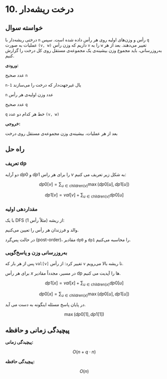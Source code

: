 # 10. درخت ریشه‌دار

## خواسته سوال

درختی ریشه‌دار با `n` رأس و وزن‌های اولیه روی هر رأس داده شده است. سپس `q` عملیات به صورت `(v, w)` داریم که وزن رأس `v` را به `w` تغییر می‌دهند. بعد از هر به‌روزرسانی، باید مجموع وزن بیشینه‌ی یک مجموعه‌ی مستقل روی کل درخت را گزارش کنیم.

**ورودی‌:**

عدد صحیح `n`

`n-1` یال غیر‌جهت‌دار که درخت را می‌سازند

`n` عدد وزن اولیه‌ی هر رأس

عدد صحیح `q`

`q` خط هر کدام دو عدد `(v, w)`



**خروجی:**

بعد از هر عملیات، بیشینه‌ی وزن مجموعه‌ی مستقل روی درخت  

## راه حل

### تعریف dp

دو آرایه $dp0$ و $dp1$ را برای هر راس $v$ به شکل زیر تعریف می کنیم:

$$dp0[v] = \sum_{u \in \mathrm{children}(v)} \max\bigl(dp0[u],dp1[u]\bigr)$$

$$dp1[v] = val[v] + \sum_{u \in \mathrm{children}(v)} dp0[u]$$

### مقداردهی اولیه

با یک DFS از ریشه (مثلاً رأس $1$):

والد و فرزندان هر رأس را تعیین می‌کنیم.

در حالت پس‌گرد (post-order)، مقادیر `dp0` و `dp1` را محاسبه می‌کنیم.

### به‌روزرسانی وزن و پاسخ‌گویی

پس از هر بار که `val[v]` تغییر کرد:
از رأس `v` تا ریشه بالا می‌رویم.  

برای هر رأس $x$ در مسیر، مجدداً مقادیر dp ها را آپدیت می کنیم.

$$dp1[x] = val[x] + \sum_{u \in \mathrm{children}(x)} dp0[u]$$

$$dp0[x] = \sum_{u \in \mathrm{children}(x)} \max(dp0[u],dp1[u])$$

در پایان پاسخ مسئله اینگونه به دست می آید.

$$\max\bigl(dp0[1],dp1[1]\bigr)$$

## پیچیدگی زمانی و حافظه

**پیچیدگی زمانی:**

$$O(n + q \cdot n)$$

**پیچیدگی حافظه:**

$$O(n)$$
